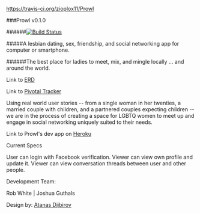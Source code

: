 https://travis-ci.org/zioplox11/Prowl

###Prowl v0.1.0

######[![Build Status](https://travis-ci.org/zioplox11/prowl.svg?branch=master)](https://travis-ci.org/zioplox11/Prowl)

#####A lesbian dating, sex, friendship, and social networking app for computer or smartphone.

######The best place for ladies to meet, mix, and mingle locally ... and around the world.

Link to [ERD ](https://github.com/zioplox11/prowl/blob/master/erd.pdf)

Link to [Pivotal Tracker](https://www.pivotaltracker.com/s/projects/1077142)

Using real world user stories -- from a single woman in her twenties, a married couple with children, and a  partnered couples expecting children -- we are in the process of creating a space for LGBTQ women to meet up and engage in social networking uniquely suited to their needs.

Link to Prowl's dev app on [Heroku](http://prowl-dev.herokuapp.com/)

Current Specs

User can login with Facebook verification.
Viewer can view own profile and update it.
Viewer can view conversation threads between user and other people.

Development Team:

Rob White | Joshua Guthals

Design by:  [Atanas Djibirov](http://cargocollective.com/nascodesign)




